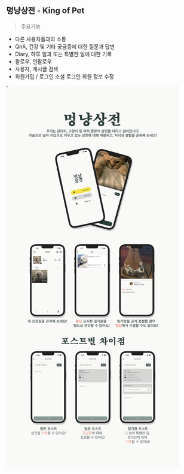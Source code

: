 ## 멍냥상전 - King of Pet


> 주요기능

+ 다른 사용자들과의 소통
+ QnA, 건강 및 기타 궁금증에 대한 질문과 답변
+ Diary, 하루 일과 또는 특별한 일에 대한 기록
+ 팔로우, 언팔로우
+ 사용자, 게시글 검색
+ 회원가입 / 로그인
  소셜 로그인
  회원 정보 수정



![README_KingOfPet](https://github.com/wxxd-fxrest/KingOfPet/blob/master/REDME_KingOfPet.png)
